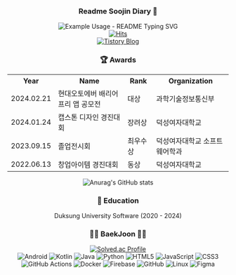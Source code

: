 <div align="center">
  <h3>Readme Soojin Diary 👋</h3>
  <img src="https://readme-typing-svg.demolab.com/?lines=Nice+to+meet+you!;I'm+studying+to+become+a+client+developer+😊;&font=Fira%20Code&center=true&width=600&height=50&duration=4000&pause=1000" alt="Example Usage - README Typing SVG">
  <div>
    <a href="https://github.com/Soojin-Lee-01">
      <img src="https://hits.seeyoufarm.com/api/count/incr/badge.svg?url=https%3A%2F%2Fgithub.com%2FSoojin-Lee-01&count_bg=%2379C83D&title_bg=%23555555&icon=&icon_color=%23E7E7E7&title=hits&edge_flat=false" alt="Hits">
    </a>
    <br>
    <a href="https://sojinlee1004.tistory.com/">
      <img src="https://img.shields.io/badge/Tistory-Blog-FFA500?style=for-the-badge&logo=Blog&logoColor=white" alt="Tistory Blog">
    </a>
  </div>
</div>

<h3 align="center">🏆 Awards</h3>
<div align="center">
  <table align="center">
    <tr>
      <th>Year</th>
      <th>Name</th>
      <th>Rank</th>
      <th>Organization</th>
    </tr>
    <tr>
      <td>2024.02.21</td>
      <td>현대오토에버 배리어프리 앱 공모전</td>
      <td>대상</td>
      <td>과학기술정보통신부</td>
    </tr>
    <tr>
      <td>2024.01.24</td>
      <td>캡스톤 디자인 경진대회</td>
      <td>장려상</td>
      <td>덕성여자대학교</td>
    </tr>
    <tr>
      <td>2023.09.15</td>
      <td>졸업전시회</td>
      <td>최우수상</td>
      <td>덕성여자대학교 소프트웨어학과</td>
    </tr>
    <tr>
      <td>2022.06.13</td>
      <td>창업아이템 경진대회</td>
      <td>동상</td>
      <td>덕성여자대학교</td>
    </tr>
  </table>
</div>
<!--
<h3 align="center">💻 Projects</h3>
<p align="center">1. 당신의 안식</p>
Team : DNA, 3명 개발자 1명 UI/UX 디자이너
<br>
2023.04 ~ 2024.02 : 구글 플레이스토어 출시
<br>
2024.02 ~ : 디자이너 모집 후 개선 및 유지보수 중, 플레이스토어 업데이트 전
<p align="center">2. Admin</p>
Team : 덕성전자, 총 3명
<br>
2023.04 ~ 2024.02 : 구글 플레이스토어 출시
<br>
2024.02 ~ : 개선 및 유지보수 중, 플레이스토어 업데이트 전
-->
<div align="center">
  <img src="https://github-readme-stats.vercel.app/api?username=Soojin-Lee-01&show_icons=true&theme=radical" alt="Anurag's GitHub stats">
</div>

<h3 align="center">🏫 Education</h3>
<p align="center">Duksung University Software (2020 - 2024)</p>

<h3 align="center">👩‍💻 BaekJoon 👩‍💻</h3>

<div align="center">
    <a href="https://solved.ac/sojinlee1004">
      <img src="http://mazassumnida.wtf/api/v2/generate_badge?boj=sojinlee1004" alt="Solved.ac Profile">
    </a>
</div>

<div align="center">
  <img src="https://img.shields.io/badge/Android-3DDC84?style=for-the-badge&logo=Android&logoColor=white" alt="Android">
  <img src="https://img.shields.io/badge/Kotlin-7F52FF?style=for-the-badge&logo=Kotlin&logoColor=white" alt="Kotlin">
  <img src="https://img.shields.io/badge/java-007396?style=for-the-badge&logo=OpenJDK&logoColor=white" alt="Java">
  <img src="https://img.shields.io/badge/Python-3776AB?style=for-the-badge&logo=Python&logoColor=white" alt="Python">
  <img src="https://img.shields.io/badge/HTML5-E34F26?style=for-the-badge&logo=HTML5&logoColor=white" alt="HTML5">
  <img src="https://img.shields.io/badge/JavaScript-F7DF1E?style=for-the-badge&logo=JavaScript&logoColor=white" alt="JavaScript">
  <img src="https://img.shields.io/badge/CSS3-1572B6?style=for-the-badge&logo=CSS3&logoColor=white" alt="CSS3">
  <img src="https://img.shields.io/badge/GitHub%20Actions-2088FF?style=for-the-badge&logo=GitHub%20Actions&logoColor=white" alt="GitHub Actions">
  <img src="https://img.shields.io/badge/docker-%230db7ed.svg?style=for-the-badge&logo=docker&logoColor=white" alt="Docker">
  <img src="https://img.shields.io/badge/Firebase-FFCA28?style=for-the-badge&logo=Firebase&logoColor=white" alt="Firebase">
  <img src="https://img.shields.io/badge/github-181717?style=for-the-badge&logo=github&logoColor=white" alt="GitHub">
  <img src="https://img.shields.io/badge/linux-FCC624?style=for-the-badge&logo=linux&logoColor=black" alt="Linux">
  <img src="https://img.shields.io/badge/Figma-F24E1E?style=for-the-badge&logo=Figma&logoColor=white" alt="Figma">
</div>
